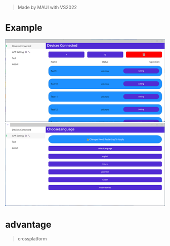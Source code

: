 > Made by MAUI with VS2022
# Example
![screen shots](MainView.png)
![screen shots](MultiLanguage.png)
# advantage

> crossplatform
